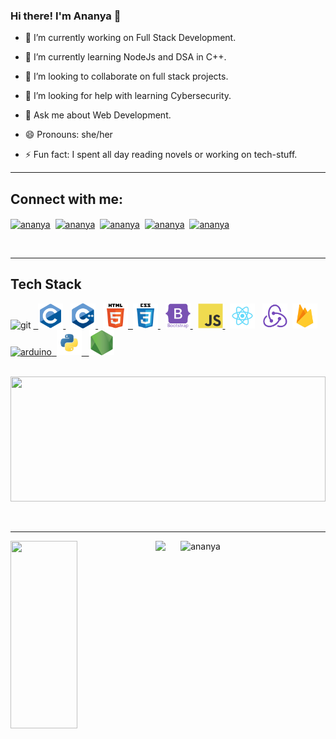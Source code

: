 ### Hi there! I'm Ananya 👋

- 🔭 I’m currently working on Full Stack Development.

- 🌱 I’m currently learning NodeJs and DSA in C++.

- 👯 I’m looking to collaborate on full stack projects.

- 🤔 I’m looking for help with learning Cybersecurity.

- 💬 Ask me about Web Development. 

- 😄 Pronouns: she/her

- ⚡ Fun fact: I spent all day reading novels or working on tech-stuff.

<hr>
<h2 align="left">Connect with me:</h2>
<p align="left">
<a href="mailto:ananyamohapatra215@gmail.com" target="blank"><img align="center" src="https://img.icons8.com/color/48/000000/gmail-new.png" alt="ananya" /></a>&nbsp;
<a href="https://www.linkedin.com/in/ananya-mohapatra-48453022a/" target="blank"><img align="center" src="https://img.icons8.com/fluency/48/000000/linkedin-2.png" alt="ananya"/></a>&nbsp;
<a href="https://www.instagram.com/ananyam._/" target="blank"><img align="center" src="https://img.icons8.com/fluency/48/000000/instagram-new.png" alt="ananya" /></a>&nbsp;
<a href="https://www.codechef.com/users/ananya_0309" target="blank"><img align="center" src="https://img.icons8.com/color/48/000000/codechef.png" alt="ananya"/></a>&nbsp;
<a href="https://twitter.com/AnanyaM007" target="blank"><img align="center" src="https://img.icons8.com/fluency/48/000000/twitter.png" alt="ananya" /></a>
</p>
<br>
<hr>
<h2 align="left">Tech Stack</h2>
<p align="left">  
</a><img src="https://www.vectorlogo.zone/logos/git-scm/git-scm-icon.svg" alt="git" width="40" height="40"/> </a> </a> <a href="https://www.mysql.com/" target="_blank"> &nbsp;
<a href="https://www.cprogramming.com/" target="_blank"> <img src="https://raw.githubusercontent.com/devicons/devicon/master/icons/c/c-original.svg" alt="c" width="40" height="40"/> </a> &nbsp;
<a href="https://www.w3schools.com/cpp/" target="_blank"> <img src="https://raw.githubusercontent.com/devicons/devicon/master/icons/cplusplus/cplusplus-original.svg" alt="cplusplus" width="40" height="40"/> </a> &nbsp;
<a href="https://www.w3.org/html/" target="_blank"> <img src="https://raw.githubusercontent.com/devicons/devicon/master/icons/html5/html5-original-wordmark.svg" alt="html5" width="40" height="40"/>&nbsp;
<a href="https://www.w3schools.com/css/" target="_blank"> <img src="https://raw.githubusercontent.com/devicons/devicon/master/icons/css3/css3-original-wordmark.svg" alt="css3" width="40" height="40"/> </a> &nbsp;
<a href="https://getbootstrap.com" target="_blank"> <img src="https://raw.githubusercontent.com/devicons/devicon/master/icons/bootstrap/bootstrap-plain-wordmark.svg" alt="bootstrap" width="40" height="40"/> </a> &nbsp;
<a href="https://developer.mozilla.org/en-US/docs/Web/JavaScript" target="_blank"> <img src="https://raw.githubusercontent.com/devicons/devicon/master/icons/javascript/javascript-original.svg" alt="javascript" width="40" height="40"/> </a> &nbsp;
<img src="https://raw.githubusercontent.com/github/explore/80688e429a7d4ef2fca1e82350fe8e3517d3494d/topics/react/react.png" alt="react" width="40" height="40"/> &nbsp;
<img src="https://raw.githubusercontent.com/github/explore/80688e429a7d4ef2fca1e82350fe8e3517d3494d/topics/redux/redux.png" alt="redux" width="40" height="40"/></a> &nbsp;<img src="https://raw.githubusercontent.com/github/explore/80688e429a7d4ef2fca1e82350fe8e3517d3494d/topics/firebase/firebase.png" alt="firebase" width="40" height="40"/> &nbsp;
<a href="https://www.arduino.cc/" target="_blank"> <img src="https://cdn.worldvectorlogo.com/logos/arduino-1.svg" alt="arduino" width="40" height="40"/>&nbsp;
<a href="https://www.python.org/" target="_blank"><img src="https://raw.githubusercontent.com/github/explore/80688e429a7d4ef2fca1e82350fe8e3517d3494d/topics/python/python.png" alt="" width="40" height="40"/>
&nbsp;
<a href="https://nodejs.org/en/" target="_blank">
<img src="https://raw.githubusercontent.com/github/explore/80688e429a7d4ef2fca1e82350fe8e3517d3494d/topics/nodejs/nodejs.png" alt="" width="40" height="40"/> </a>
<br><br>
<p align="center">
  <img height="200px" width="100%" src=https://github-readme-stats.vercel.app/api/top-langs/?username=AnanyaM007&hide_title=true&hide_border=true&layout=compact&langs_count=10&theme=tokyonight>
</p>
<br><hr>
  
<p><img align="right" width="46%" height="300px" src="https://github-readme-stats.vercel.app/api?username=AnanyaM007&&show_icons=true&title_color=ffffff&icon_color=bb2acf&text_color=daf7dc&bg_color=191919" alt="ananya" /></p>
  
<p><img align="left" width="46%" height="300px" src="https://github-readme-streak-stats.herokuapp.com/?user=AnanyaM007&show_icons=true&theme=react"/></p>
  
<p><img src="https://activity-graph.herokuapp.com/graph?username=AnanyaM007&amp;theme=xcode&amp;hide_border=true&amp;area=true" style="max-width:100%;"></p>

